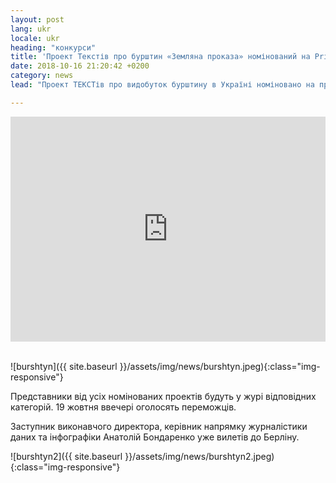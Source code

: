 ```yaml
---
layout: post
lang: ukr
locale: ukr
heading: "конкурси"
title: 'Проект Текстів про бурштин «Земляна проказа» номінований на Prix Europa'
date: 2018-10-16 21:20:42 +0200
category: news
lead: "Проект ТЕКСТів про видобуток бурштину в Україні номіновано на престижний приз Prix Europa в онлайн-категорії."

---
```


<iframe width="100%" height="360" src="https://www.youtube.com/embed/EfIsM4xuWe4" frameborder="0"></iframe>
<br>
<br>

![burshtyn]({{ site.baseurl }}/assets/img/news/burshtyn.jpeg){:class="img-responsive"}

Представники від усіх номінованих проектів будуть у журі відповідних категорій. 19 жовтня ввечері оголосять переможців.

Заступник виконавчого директора, керівник напрямку журналістики даних та інфографіки Анатолій Бондаренко уже вилетів до Берліну.

![burshtyn2]({{ site.baseurl }}/assets/img/news/burshtyn2.jpeg){:class="img-responsive"}
